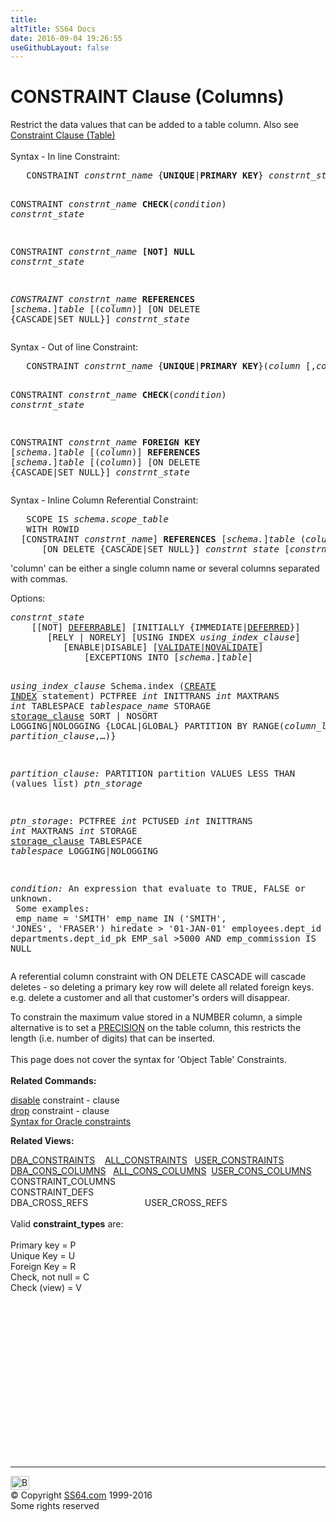 ```yaml
---
title:
altTitle: SS64 Docs
date: 2016-09-04 19:26:55
useGithubLayout: false
---
```

<!-- #BeginLibraryItem "/Library/head_ora.lbi" --><!-- #EndLibraryItem --><h1>CONSTRAINT Clause (Columns)</h1> 
<p>Restrict the data values that can be added to a table column. Also see <a href="clause_constraint.html">Constraint Clause (Table)</a><br>
<br>
Syntax - In line Constraint:</p>
<pre>   CONSTRAINT <i>constrnt_name</i> {<b>UNIQUE</b>|<b>PRIMARY KEY</b>} <i>constrnt_state</i>

   CONSTRAINT <i>constrnt_name </i><b>CHECK</b>(<i>condition</i>) <i>constrnt_state</i>

   CONSTRAINT <i>constrnt_name</i> <b>[NOT] NULL</b> <i>constrnt_state

   CONSTRAINT constrnt_name </i><b>REFERENCES</b><i> </i>[<i>schema.</i>]<i>table </i>[(<i>column</i>)]
      [ON DELETE {CASCADE|SET NULL}] <i>constrnt_state</i></pre>
<p>Syntax - Out of line  Constraint:</p>
<pre>   CONSTRAINT <i>constrnt_name</i> {<b>UNIQUE</b>|<b>PRIMARY KEY</b>}(<i>column </i>[,<i>column</i>…]) <i>constrnt_state</i>

   CONSTRAINT <i>constrnt_name </i><b>CHECK</b>(<i>condition</i>) <i>constrnt_state</i>

   CONSTRAINT<i> constrnt_name </i><b>FOREIGN KEY</b> [<i>schema.</i>]<i>table</i> [(<i>column</i>)]
      <b>REFERENCES </b>[<i>schema</i>.]<i>table </i>[(<i>column</i>)]
        [ON DELETE {CASCADE|SET NULL}] <i>constrnt_state</i></pre>
<p>Syntax - Inline Column Referential Constraint:</p>
<pre>   SCOPE IS <i>schema.scope_table</i>
   WITH ROWID
  [CONSTRAINT <i>constrnt_name</i>] <b>REFERENCES</b><i> </i>[<i>schema.</i>]<i>table </i>(<i>column</i><i> </i>[,<i>column</i>…])
      [ON DELETE {CASCADE|SET NULL}] <i>constrnt_state</i> [<i>constrnt_state</i>]</pre>
<p>'column' can be either a single 
  column name or several columns separated with commas.</p>
<p>Options:</p>
<pre><i>constrnt_state</i>   
    [[NOT] <a href="syntax-constraints.html#deferrable">DEFERRABLE</a>] [INITIALLY {IMMEDIATE|<a href="syntax-constraints.html#deferrable">DEFERRED</a>}]
       [RELY | NORELY] [USING INDEX <i>using_index_clause</i>]
          [ENABLE|DISABLE] [<a href="syntax-constraints.html#validate">VALIDATE|NOVALIDATE</a>]
              [EXCEPTIONS INTO [<i>schema</i>.]<i>table</i>]

<i>using_index_clause</i>
    Schema.index
    (<a href="index_c.html">CREATE INDEX</a> statement)
    PCTFREE <i>int</i>
    INITTRANS <i>int</i>
    MAXTRANS <i>int</i>
    TABLESPACE <i>tablespace_name</i>
    STORAGE <a href="clause_storage.html">storage_clause</a>
    SORT | NOSORT
    LOGGING|NOLOGGING
    {LOCAL|GLOBAL} PARTITION BY RANGE(<i>column_list</i>)( <i>partition_clause</i>,…)}

<i>partition_clause</i><i>:</i>
   PARTITION partition VALUES LESS THAN (values list) <i>ptn_storage</i>

   <i>ptn_storage</i>:
      PCTFREE <i>int</i>
      PCTUSED <i>int</i>
      INITTRANS <i>int</i>
      MAXTRANS <i>int</i>
      STORAGE <a href="clause_storage.html">storage_clause</a>
      TABLESPACE <i>tablespace</i>
      LOGGING|NOLOGGING

<i>condition:</i>
An expression that evaluate to TRUE, FALSE or unknown.<br>
   Some examples:<br>
   emp_name = 'SMITH' 
   emp_name IN ('SMITH', 'JONES', 'FRASER') 
   hiredate &gt; '01-JAN-01'
   employees.dept_id = departments.dept_id_pk
   EMP_sal &gt;5000 AND emp_commission IS NULL</pre>
<p>  A referential column constraint with ON DELETE CASCADE will cascade deletes 
  - so deleting a primary key row will delete all related foreign keys. <br>
e.g. delete a customer and all that customer's orders will disappear.</p>
<p>To constrain the maximum value stored in a NUMBER column, a simple alternative is to set a <a href="syntax-datatypes.html#precision">PRECISION</a> on the table column, this restricts the length (i.e. number of digits) that can be inserted. <br>
  <br>
  This page does not cover the syntax for 'Object Table' Constraints.<br>
<b><br>
</b><b> Related Commands:</b></p>
<p><a href="clause_disable.html">disable</a> constraint - clause<br>
<a href="clause_drop.html">drop</a> constraint - clause<br>
<a href="syntax-constraints.html">Syntax for Oracle constraints</a></p>
<p><b>Related Views:</b></p>
<p class="code"> <a href="../orad/DBA_CONSTRAINTS.html">DBA_CONSTRAINTS</a>&nbsp;&nbsp;&nbsp;&nbsp;<a href="../orad/ALL_CONSTRAINTS.html">ALL_CONSTRAINTS</a>&nbsp;&nbsp;&nbsp;<a href="../orad/USER_CONSTRAINTS.html">USER_CONSTRAINTS</a><br> 
  <a href="../orad/DBA_CONS_COLUMNS.html">DBA_CONS_COLUMNS</a>&nbsp;&nbsp;&nbsp;<a href="../orad/ALL_CONS_COLUMNS.html">ALL_CONS_COLUMNS</a>&nbsp;&nbsp;<a href="../orad/USER_CONS_COLUMNS.html">USER_CONS_COLUMNS</a><br>                                                  
  CONSTRAINT_COLUMNS<br>                                                  
  CONSTRAINT_DEFS<br> 
  DBA_CROSS_REFS                            &nbsp;&nbsp;&nbsp;&nbsp;&nbsp;&nbsp;&nbsp;&nbsp;&nbsp;&nbsp;&nbsp;&nbsp;&nbsp;&nbsp;&nbsp;&nbsp;&nbsp;&nbsp;&nbsp;&nbsp;&nbsp;&nbsp;USER_CROSS_REFS<br>
  <br>
Valid <b>constraint_types</b> are:<br>
  <br>  
  Primary key     = P <br>  
  Unique Key      = U <br>  
  Foreign Key     = R <br>  
  Check, not null = C <br>  
Check (view)    = V</p><!-- #BeginLibraryItem "/Library/foot_ora.lbi" --><p>
<!-- oracle-footer -->
<ins class="adsbygoogle" style="display:inline-block;width:300px;height:250px" data-ad-client="ca-pub-6140977852749469" data-ad-slot="4275490898"></ins>
<script>
(adsbygoogle = window.adsbygoogle || []).push({});
</script></p>
<hr>
<div id="bl" class="footer"><a href="clause_constraint_col.html#"><img src="../images/top.png" width="30" height="22" alt="Back to the Top"></a></div>
<div id="br" class="footer, tagline">© Copyright <a href="../index.html">SS64.com</a> 1999-2016<br>
Some rights reserved</div><!-- #EndLibraryItem -->

